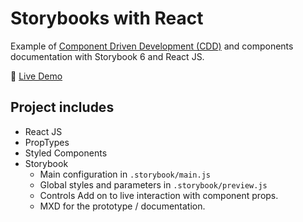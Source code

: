 # Storybooks with React

Example of [Component Driven Development (CDD)](https://www.componentdriven.org/) and components documentation with Storybook 6 and React JS.

🚀 [Live Demo](https://pd-storybook.netlify.app)

## Project includes

- React JS
- PropTypes
- Styled Components
- Storybook
    - Main configuration in `.storybook/main.js`
    - Global styles and parameters in `.storybook/preview.js`
    - Controls Add on to live interaction with component props.
    - MXD for the prototype / documentation.
